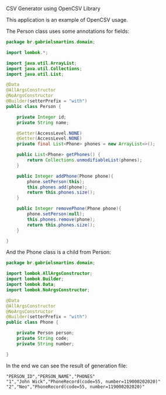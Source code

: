 CSV Generator using OpenCSV Library

This application is an example of OpenCSV usage.

The Person class uses some annotations for fields:

```java
package br.gabrielsmartins.domain;

import lombok.*;

import java.util.ArrayList;
import java.util.Collections;
import java.util.List;

@Data
@AllArgsConstructor
@NoArgsConstructor
@Builder(setterPrefix = "with")
public class Person {

    private Integer id;
    private String name;

    @Setter(AccessLevel.NONE)
    @Getter(AccessLevel.NONE)
    private final List<Phone> phones = new ArrayList<>();

    public List<Phone> getPhones() {
        return Collections.unmodifiableList(phones);
    }

    public Integer addPhone(Phone phone){
        phone.setPerson(this);
        this.phones.add(phone);
        return this.phones.size();
    }

    public Integer removePhone(Phone phone){
        phone.setPerson(null);
        this.phones.remove(phone);
        return this.phones.size();
    }

}
```

And the Phone class is a child from Person:

```java
package br.gabrielsmartins.domain;

import lombok.AllArgsConstructor;
import lombok.Builder;
import lombok.Data;
import lombok.NoArgsConstructor;

@Data
@AllArgsConstructor
@NoArgsConstructor
@Builder(setterPrefix = "with")
public class Phone {

    private Person person;
    private String code;
    private String number;

}
```

In the end we can see the result of generation file:

```
"PERSON_ID","PERSON_NAME","PHONES"
"1","John Wick","PhoneRecord(code=55, number=119000202020)"
"2","Neo","PhoneRecord(code=55, number=119000202020)"
```
